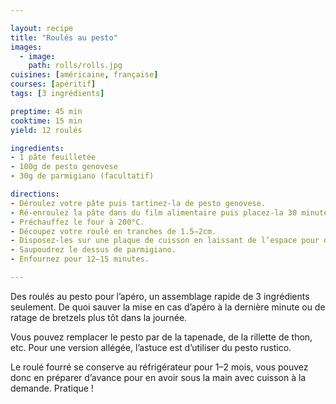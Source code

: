 ```yaml
---

layout: recipe
title: "Roulés au pesto"
images:
  - image:
    path: rolls/rolls.jpg
cuisines: [américaine, française]
courses: [apéritif]
tags: [3 ingrédients]

preptime: 45 min
cooktime: 15 min
yield: 12 roulés

ingredients:
- 1 pâte feuilletée
- 100g de pesto genovese
- 30g de parmigiano (facultatif)

directions:
- Déroulez votre pâte puis tartinez-la de pesto genovese.
- Ré-enroulez la pâte dans du film alimentaire puis placez-la 30 minutes au congélateur.
- Préchauffez le four à 200°C.
- Découpez votre roulé en tranches de 1.5–2cm.
- Disposez-les sur une plaque de cuisson en laissant de l’espace pour qu’ils puissent bien gonfler.
- Saupoudrez le dessus de parmigiano.
- Enfournez pour 12–15 minutes.

---
```


Des roulés au pesto pour l’apéro, un assemblage rapide de 3 ingrédients seulement. De quoi sauver la mise en cas d’apéro à la dernière minute ou de ratage de bretzels plus tôt dans la journée.

Vous pouvez remplacer le pesto par de la tapenade, de la rillette de thon, etc. Pour une version allégée, l’astuce est d’utiliser du pesto rustico.

Le roulé fourré se conserve au réfrigérateur pour 1–2 mois, vous pouvez donc en préparer d’avance pour en avoir sous la main avec cuisson à la demande. Pratique&nbsp;!